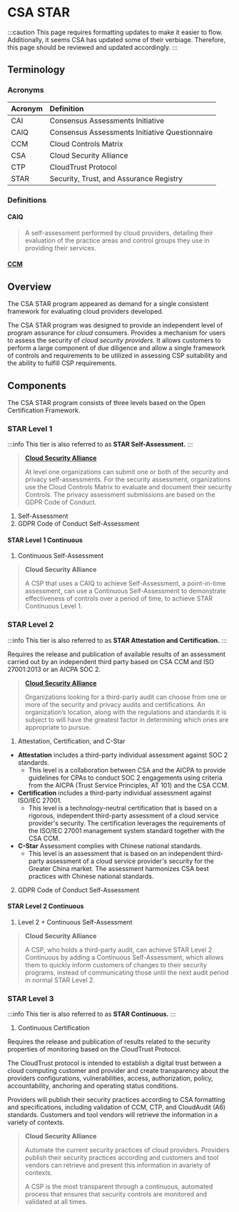 # CSA STAR

:::caution
This page requires formatting updates to make it easier to flow. Additionally, it seems CSA has updated some of their verbiage. Therefore, this page should be reviewed and updated accordingly.
:::

## Terminology

### Acronyms

| Acronym | Definition |
| :--- | :--- |
| CAI | Consensus Assessments Initiative |
| CAIQ | Consensus Assessments Initiative Questionnaire |
| CCM | Cloud Controls Matrix |
| CSA | Cloud Security Alliance |
| CTP | CloudTrust Protocol |
| STAR | Security, Trust, and Assurance Registry |

### Definitions

#### CAIQ

> A self-assessment performed by cloud providers, detailing their evaluation of the practice areas and control groups they use in providing their services.

#### [CCM](../security-management-and-controls/csa-ccm.md)

## Overview

The CSA STAR program appeared as demand for a single consistent framework for evaluating cloud providers developed.

The CSA STAR program was designed to provide an independent level of program assurance for *cloud* consumers. Provides a mechanism for users to assess the security of *cloud security providers.* It allows customers to perform a large component of due diligence and allow a single framework of controls and requirements to be utilized in assessing CSP suitability and the ability to fulfill CSP requirements.

## Components

The CSA STAR program consists of three levels based on the Open Certification Framework.

### STAR Level 1

:::info
This tier is also referred to as **STAR Self-Assessment.**
:::

> [**Cloud Security Alliance**](https://cloudsecurityalliance.org/star/#tab_levelOne)
> 
> At level one organizations can submit one or both of the security and privacy self-assessments. For the security assessment, organizations use the Cloud Controls Matrix to evaluate and document their security Controls. The privacy assessment submissions are based on the GDPR Code of Conduct. 

1. Self-Assessment
2. GDPR Code of Conduct Self-Assessment

#### STAR Level 1 Continuous

1. Continuous Self-Assessment

> **Cloud Security Alliance**
>
> A CSP that uses a CAIQ to achieve Self-Assessment, a point-in-time assessment, can use a Continuous Self-Assessment to demonstrate effectiveness of controls over a period of time, to achieve STAR Continuous Level 1.

### STAR Level 2

:::info
This tier is also referred to as **STAR Attestation and Certification.**
:::

Requires the release and publication of available results of an assessment carried out by an independent third party based on CSA CCM and ISO 27001:2013 or an AICPA SOC 2.

> [**Cloud Security Alliance**](https://cloudsecurityalliance.org/star/#tab_levelTwo)
>
> Organizations looking for a third-party audit can choose from one or more of the security and privacy audits and certifications. An organization’s location, along with the regulations and standards it is subject to will have the greatest factor in determining which ones are appropriate to pursue.

1. Attestation, Certification, and C-Star

- **Attestation** includes a third-party individual assessment against SOC 2 standards.
  - This level is a collaboration between CSA and the AICPA to provide guidelines for CPAs to conduct SOC 2 engagements using criteria from the AICPA \(Trust Service Principles, AT 101\) and the CSA CCM.
- **Certification** includes a third-party individual assessment against ISO/IEC 27001.
  - This level is a technology-neutral certification that is based on a rigorous, independent third-party assessment of a cloud service provider's security. The certification leverages the requirements of the ISO/IEC 27001 management system standard together with the CSA CCM.
- **C-Star** Assessment complies with Chinese national standards.
  - This level is an assessment that is based on an independent third-party assessment of a cloud service provider's security for the Greater China market. The assessment harmonizes CSA best practices with Chinese national standards.

2. GDPR Code of Conduct Self-Assessment

#### STAR Level 2 Continuous

1. Level 2 + Continuous Self-Assessment

> **Cloud Security Alliance**
>
> A CSP, who holds a third-party audit, can achieve STAR Level 2 Continuous by adding a Continuous Self-Assessment, which allows them to quickly inform customers of changes to their security programs, instead of communicating those until the next audit period in normal STAR Level 2.

### STAR Level 3

:::info
This tier is also referred to as **STAR Continuous.**
:::

1. Continuous Certification

Requires the release and publication of results related to the security properties of monitoring based on the CloudTrust Protocol.

The CloudTrust protocol is intended to establish a digital trust between a cloud computing customer and provider and create transparency about the providers configurations, vulnerabilities, access, authorization, policy, accountability, anchoring and operating status conditions.

Providers will publish their security practices according to CSA formatting and specifications, including validation of CCM, CTP, and CloudAudit \(A6\) standards. Customers and tool vendors will retrieve the information in a variety of contexts.

> **Cloud Security Alliance**
>
> Automate the current security practices of cloud providers. Providers publish their security practices according and customers and tool vendors can retrieve and present this information in avariety of contexts.
>
> A CSP is the most transparent through a continuous, automated process that ensures that security controls are monitored and validated at all times.